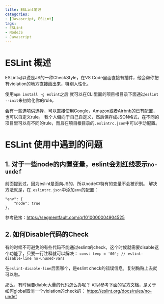 ```yaml
---
title: ESLint笔记
categories: 
- [Javascript, ESLint]
tags: 
- ESLint
- NodeJS
- Javascript
---
```


# ESLint 概述

ESLint可以说是JS的一种CheckStyle，在VS Code里面直接有插件，他会帮你把有violation的地方直接画出来，特别人性化。

使用`npm install -g eslint`之后
就可以在CLI里面的项目根目录下面通过`eslint --init`来初始化你的rule。

会有一些选项供选择，可以直接使用Google，Amazon或者Airbnb的已有配置，也可以自定义rule。
我个人偏向于自己自定义，然后保存成JSON格式，在不同的项目里可以有不同的rule，而且在项目根目录的`.eslintrc.json`中可以手动配置。

# ESLint 使用中遇到的问题

## 1. 对于一些node的内置变量，eslint会划红线表示`no-undef`

前面提到过，因为eslint是面向JS的，所以node中特有的变量不会被识别。
解决方法就是，在`.eslintrc.json`中添加`env`的配置：

```
"env": {
    "node": true
},
```



参考链接：https://segmentfault.com/q/1010000004904525

## 2. 如何Disable代码的Check

有的时候不可避免的有些代码不能通过eslint的check，这个时候就需要disable这个功能了，只要一行注释就可以解决：
`const temp = '00'; // eslint-disable-line no-unused-vars`

在`eslint-disable-line`后面哪个，是eslint check的错误信息，复制黏贴上去就可以啦。

那么，有时候要diable大量的代码怎么办呢？
可以参考下面的官方文档，是关于如何global取消一个violation的check的：
https://eslint.org/docs/rules/no-undef